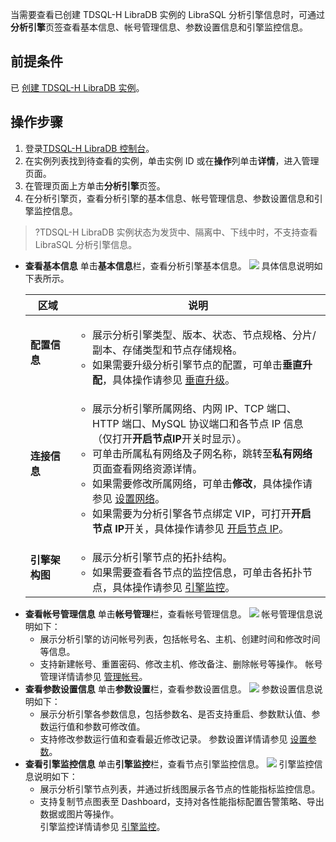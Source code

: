 当需要查看已创建 TDSQL-H LibraDB 实例的 LibraSQL 分析引擎信息时，可通过**分析引擎**页签查看基本信息、帐号管理信息、参数设置信息和引擎监控信息。

## 前提条件

已 [创建 TDSQL-H LibraDB 实例](https://cloud.tencent.com/document/product/1488/63546)。

## 操作步骤

1. 登录[TDSQL-H LibraDB 控制台](https://console.cloud.tencent.com/libradb/instance)。
2. 在实例列表找到待查看的实例，单击实例 ID 或在**操作**列单击**详情**，进入管理页面。
3. 在管理页面上方单击**分析引擎**页签。
4. 在分析引擎页，查看分析引擎的基本信息、帐号管理信息、参数设置信息和引擎监控信息。
>?TDSQL-H LibraDB 实例状态为发货中、隔离中、下线中时，不支持查看 LibraSQL 分析引擎信息。
>
 - **查看基本信息**
     单击**基本信息**栏，查看分析引擎基本信息。
     ![](https://qcloudimg.tencent-cloud.cn/raw/6023f5711b3826aec721959f3687f5b1.png)
     具体信息说明如下表所示。
     <table>
     <tr><th width=15%>区域</th><th width=85%>说明</th></tr>
     <tbody>
     <tr>
     <td><b>配置信息</b></td>
     <td><ul><li>展示分析引擎类型、版本、状态、节点规格、分片/副本、存储类型和节点存储规格。<li>如果需要升级分析引擎节点的配置，可单击<b>垂直升配</b>，具体操作请参见 <a href="https://cloud.tencent.com/document/product/1488/63597" target="_blank">垂直升级</a>。</td></tr>
     <tr>
     <td><b>连接信息</b></td>
     <td><ul><li>展示分析引擎所属网络、内网 IP、TCP 端口、HTTP 端口、MySQL 协议端口和各节点 IP 信息（仅打开<b>开启节点IP</b>开关时显示）。<li>可单击所属私有网络及子网名称，跳转至<b>私有网络</b>页面查看网络资源详情。<li>如果需要修改所属网络，可单击<b>修改</b>，具体操作请参见 <a href="https://cloud.tencent.com/document/product/1488/63607" target="_blank">设置网络</a>。<li>如果需要为分析引擎各节点绑定 VIP，可打开<b>开启节点 IP</b>开关，具体操作请参见 <a href="https://cloud.tencent.com/document/product/1488/73019" target="_blank">开启节点 IP</a>。</td></tr>
     <tr>   
     <td><b>引擎架构图</b></td>
     <td><ul><li>展示分析引擎节点的拓扑结构。<li>如果需要查看各节点的监控信息，可单击各拓扑节点，具体操作请参见 <a href="https://cloud.tencent.com/document/product/1488/63596" target="_blank">引擎监控</a>。</td></tr>
     </tbody></table>
 - **查看帐号管理信息**
   单击**帐号管理**栏，查看帐号管理信息。
![](https://qcloudimg.tencent-cloud.cn/raw/f6b1118bf09913c9302e061ec649c1f4.png)
    帐号管理信息说明如下：
    - 展示分析引擎的访问帐号列表，包括帐号名、主机、创建时间和修改时间等信息。
    - 支持新建帐号、重置密码、修改主机、修改备注、删除帐号等操作。
    帐号管理详情请参见 [管理帐号](https://cloud.tencent.com/document/product/1488/63649)。
 - **查看参数设置信息**
    单击**参数设置**栏，查看参数设置信息。
    ![](https://qcloudimg.tencent-cloud.cn/raw/3fd10506bec76ba65d460a129d08e4e7.png)
    参数设置信息说明如下：
    - 展示分析引擎各参数信息，包括参数名、是否支持重启、参数默认值、参数运行值和参数可修改值。
    - 支持修改参数运行值和查看最近修改记录。
    参数设置详情请参见 [设置参数](https://cloud.tencent.com/document/product/1488/63595)。
 - **查看引擎监控信息**
    单击**引擎监控**栏，查看节点引擎监控信息。
	![](https://qcloudimg.tencent-cloud.cn/raw/fea4a02fe30eeab2186c8c8dfca0e68c.png)
    引擎监控信息说明如下：
    - 展示分析引擎节点列表，并通过折线图展示各节点的性能指标监控信息。
    - 支持复制节点图表至 Dashboard，支持对各性能指标配置告警策略、导出数据或图片等操作。     
    引擎监控详情请参见 [引擎监控](https://cloud.tencent.com/document/product/1488/63596)。
    
